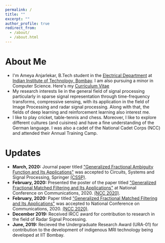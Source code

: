```yaml
---
permalink: /
title: ""
excerpt: ""
author_profile: true
redirect_from: 
  - /about/
  - /about.html
---
```




# About Me
* I'm Ameya Anjarlekar, B.Tech student in the [Electrical Department](https://www.ee.iitb.ac.in/web) at [Indian Institute of Technology, Bombay](http://iitb.ac.in/). I am also pursuing a minor in Computer Science. Here's my [Curriculum Vitae](http://ameyanjarlekar.github.io/files/CV.pdf)
* My research interests lie in the general field of signal processing particularly in sparse signal representation through time-frequency transforms, compressive sensing, with its application in the field of Image Processing and radar signal processing. 
Along with that, the fields of deep learning and reinforcement learning also interest me.
* I like to play cricket, table-tennis and chess. Moreover, I like to explore different cultures (and cuisines) and have a fine understanding of the German language. I was also a cadet of the National Cadet Corps (NCC) and attended their Annual Training Camp.

# Updates
* <b>March, 2020:</b> Journal paper titled ["Generalized Fractional Ambiguity Function and Its Applications"](http://ameyanjarlekar.github.io/files/GFAF.pdf) was accepted to Circuits, Systems and Signal Processing, Springer [(CSSP)](https://www.springer.com/journal/34).
* <b>February, 2020:</b> Presented the poster of the paper titled ["Generalized Fractional Matched Filtering and Its Applications"](http://ameyanjarlekar.github.io/files/NCC_poster.pdf) at National Conference on Communications, 2020. [(NCC 2020)](http://www.ncc2020.iitkgp.ac.in/).
* <b>February, 2020:</b> Paper titled ["Generalized Fractional Matched Filtering and Its Applications"](http://ameyanjarlekar.github.io/files/GFMF.pdf) was accepted to National Conference on Communications, 2020. [(NCC 2020)](http://www.ncc2020.iitkgp.ac.in/).
* <b>December 2019:</b> Received IRCC award for contribution to research in the field of Radar Signal Processing. 
* <b>June, 2019:</b> Recieved the Undergraduate Research Award (URA-01) for contribution to the development of indigenous MRI technology being developed at IIT Bombay.
